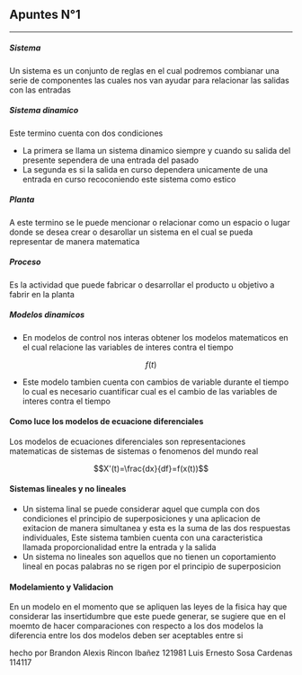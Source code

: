 ## Apuntes N°1 
***
##### Sistema 

Un sistema es un conjunto de reglas en el cual podremos combianar una serie de componentes las cuales nos van ayudar para relacionar las salidas con las entradas

##### Sistema dinamico
Este termino cuenta con dos condiciones 
* La primera se llama un sistema dinamico siempre y cuando su salida del presente sependera de una entrada del pasado
* La segunda es si la salida en curso dependera unicamente de una entrada en curso recoconiendo este sistema como estico

##### Planta
A este termino se le puede mencionar o relacionar como un espacio o lugar donde se desea crear o desarollar un sistema en el cual se pueda representar de manera matematica

##### Proceso 
Es la actividad que puede fabricar o desarrollar el producto u objetivo a fabrir en la planta 

##### Modelos dinamicos 
+ En modelos de control nos interas obtener los modelos matematicos en el cual relacione las variables de interes contra el tiempo
  
$$f(t)$$
+ Este modelo tambien cuenta con cambios de variable durante el tiempo lo cual es necesario cuantificar cual es el cambio de las variables de interes contra el tiempo 

#### Como luce los modelos de ecuacione diferenciales 
Los modelos de ecuaciones diferenciales son representaciones matematicas de sistemas de sistemas o fenomenos del mundo real 

$$X'(t)=\frac{dx}{df}=f(x(t))$$

#### Sistemas lineales y no lineales 
+ Un sistema linal se puede considerar aquel que cumpla con dos condiciones el principio de superposiciones y una aplicacion de exitacion de manera simultanea y esta es la suma de las dos respuestas individuales, Este sistema tambien cuenta con una caracteristica llamada proporcionalidad entre la entrada y la salida 
+ Un sistema no lineales son aquellos que no tienen un coportamiento lineal en pocas palabras no se rigen por el principio de superposicion 

#### Modelamiento y Validacion  
En un modelo en el momento que se apliquen las leyes de la fisica hay que considerar las insertidumbre que este puede generar, se sugiere que en el moemto de hacer comparaciones con respecto a los dos modelos la diferencia entre los dos modelos deben ser aceptables entre si 

hecho por Brandon Alexis Rincon Ibañez 121981
          Luis Ernesto Sosa Cardenas 114117


